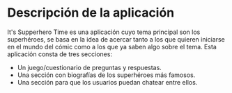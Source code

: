 # Descripción de la aplicación
It's Supperhero Time es una aplicación cuyo tema principal son los superhéroes, se basa en la idea de acercar tanto a los que quieren iniciarse en el mundo del cómic como a los que ya saben algo sobre el tema.
Esta aplicación consta de tres secciones:

  * Un juego/cuestionario de preguntas y respuestas.
  * Una sección con biografías de los superhéroes más famosos.
  * Una sección para que los usuarios puedan chatear entre ellos.
